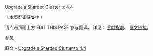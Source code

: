  Upgrade a Sharded Cluster to 4.4

 ！本页翻译征集中！

请点击页面上方 EDIT THIS PAGE 参与翻译。
详见：
[贡献指南]( https://github.com/JinMuInfo/MongoDB-Manual-zh/blob/master/CONTRIBUTING.md )、
[原文链接](  https://docs.mongodb.com/manual/release-notes/4.4-upgrade-sharded-cluster/  )。

 参见

原文 - [Upgrade a Sharded Cluster to 4.4]( https://docs.mongodb.com/manual/release-notes/4.4-upgrade-sharded-cluster/ )

